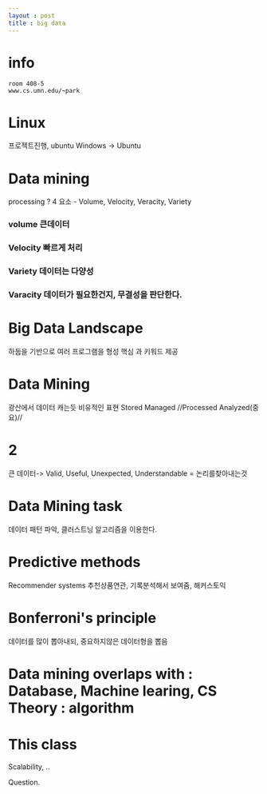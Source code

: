```yaml
---
layout : post
title : big data
---
```

# info
```
room 408-5
www.cs.umn.edu/~park
```

# Linux
프로젝트진행, ubuntu
Windows -> Ubuntu

# Data mining
processing ?
4 요소 - Volume, Velocity, Veracity, Variety
### volume 큰데이터
### Velocity 빠르게 처리
### Variety 데이터는 다양성
### Varacity 데이터가 필요한건지, 무결성을 판단한다.

# Big Data Landscape
하둡을 기반으로 여러 프로그램을 형성
핵심 과 키워드 제공

# Data Mining
광산에서 데이터 캐는듯 비유적인 표현
Stored Managed //Processed Analyzed(중요)//

# 2
큰 데이터-> Valid, Useful, Unexpected, Understandable = 논리를찾아내는것

# Data Mining task
데이터 패턴 파악, 클러스트닝 알고리즘을 이용한다.

# Predictive methods
Recommender systems
추천상품연관, 기록분석해서 보여줌, 해커스토익

# Bonferroni's principle 
데이터를 많이 뽑아내되, 중요하지않은 데이터형을 뽑음

# Data mining overlaps with : Database, Machine learing, CS Theory : algorithm

# This class
Scalability, ..

Question.

